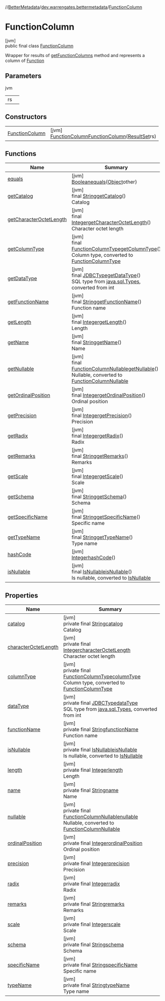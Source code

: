 //[BetterMetadata](../../../index.md)/[dev.warrengates.bettermetadata](../index.md)/[FunctionColumn](index.md)

# FunctionColumn

[jvm]\
public final class [FunctionColumn](index.md)

Wrapper for results of [getFunctionColumns](https://docs.oracle.com/en/java/javase/17/docs/api/java.sql/java/sql/DatabaseMetaData.html#getFunctionColumns(java.lang.String,java.lang.String,java.lang.String,java.lang.String)) method and represents a column of [Function](../-function/index.md)

## Parameters

jvm

| | |
|---|---|
| rs |  |

## Constructors

| | |
|---|---|
| [FunctionColumn](-function-column.md) | [jvm]<br>[FunctionColumn](index.md)[FunctionColumn](-function-column.md)([ResultSet](https://docs.oracle.com/javase/8/docs/api/java/sql/ResultSet.html)rs) |

## Functions

| Name | Summary |
|---|---|
| [equals](equals.md) | [jvm]<br>[Boolean](https://docs.oracle.com/javase/8/docs/api/java/lang/Boolean.html)[equals](equals.md)([Object](https://docs.oracle.com/javase/8/docs/api/java/lang/Object.html)other) |
| [getCatalog](get-catalog.md) | [jvm]<br>final [String](https://docs.oracle.com/javase/8/docs/api/java/lang/String.html)[getCatalog](get-catalog.md)()<br>Catalog |
| [getCharacterOctetLength](get-character-octet-length.md) | [jvm]<br>final [Integer](https://docs.oracle.com/javase/8/docs/api/java/lang/Integer.html)[getCharacterOctetLength](get-character-octet-length.md)()<br>Character octet length |
| [getColumnType](get-column-type.md) | [jvm]<br>final [FunctionColumnType](../-function-column-type/index.md)[getColumnType](get-column-type.md)()<br>Column type, converted to [FunctionColumnType](../-function-column-type/index.md) |
| [getDataType](get-data-type.md) | [jvm]<br>final [JDBCType](https://docs.oracle.com/javase/8/docs/api/java/sql/JDBCType.html)[getDataType](get-data-type.md)()<br>SQL type from [java.sql.Types](https://docs.oracle.com/javase/8/docs/api/java/sql/Types.html), converted from int |
| [getFunctionName](get-function-name.md) | [jvm]<br>final [String](https://docs.oracle.com/javase/8/docs/api/java/lang/String.html)[getFunctionName](get-function-name.md)()<br>Function name |
| [getLength](get-length.md) | [jvm]<br>final [Integer](https://docs.oracle.com/javase/8/docs/api/java/lang/Integer.html)[getLength](get-length.md)()<br>Length |
| [getName](get-name.md) | [jvm]<br>final [String](https://docs.oracle.com/javase/8/docs/api/java/lang/String.html)[getName](get-name.md)()<br>Name |
| [getNullable](get-nullable.md) | [jvm]<br>final [FunctionColumnNullable](../-function-column-nullable/index.md)[getNullable](get-nullable.md)()<br>Nullable, converted to [FunctionColumnNullable](../-function-column-nullable/index.md) |
| [getOrdinalPosition](get-ordinal-position.md) | [jvm]<br>final [Integer](https://docs.oracle.com/javase/8/docs/api/java/lang/Integer.html)[getOrdinalPosition](get-ordinal-position.md)()<br>Ordinal position |
| [getPrecision](get-precision.md) | [jvm]<br>final [Integer](https://docs.oracle.com/javase/8/docs/api/java/lang/Integer.html)[getPrecision](get-precision.md)()<br>Precision |
| [getRadix](get-radix.md) | [jvm]<br>final [Integer](https://docs.oracle.com/javase/8/docs/api/java/lang/Integer.html)[getRadix](get-radix.md)()<br>Radix |
| [getRemarks](get-remarks.md) | [jvm]<br>final [String](https://docs.oracle.com/javase/8/docs/api/java/lang/String.html)[getRemarks](get-remarks.md)()<br>Remarks |
| [getScale](get-scale.md) | [jvm]<br>final [Integer](https://docs.oracle.com/javase/8/docs/api/java/lang/Integer.html)[getScale](get-scale.md)()<br>Scale |
| [getSchema](get-schema.md) | [jvm]<br>final [String](https://docs.oracle.com/javase/8/docs/api/java/lang/String.html)[getSchema](get-schema.md)()<br>Schema |
| [getSpecificName](get-specific-name.md) | [jvm]<br>final [String](https://docs.oracle.com/javase/8/docs/api/java/lang/String.html)[getSpecificName](get-specific-name.md)()<br>Specific name |
| [getTypeName](get-type-name.md) | [jvm]<br>final [String](https://docs.oracle.com/javase/8/docs/api/java/lang/String.html)[getTypeName](get-type-name.md)()<br>Type name |
| [hashCode](hash-code.md) | [jvm]<br>[Integer](https://docs.oracle.com/javase/8/docs/api/java/lang/Integer.html)[hashCode](hash-code.md)() |
| [isNullable](is-nullable.md) | [jvm]<br>final [IsNullable](../-is-nullable/index.md)[isNullable](is-nullable.md)()<br>Is nullable, converted to [IsNullable](../-is-nullable/index.md) |

## Properties

| Name | Summary |
|---|---|
| [catalog](index.md#2048752039%2FProperties%2F-1216412040) | [jvm]<br>private final [String](https://docs.oracle.com/javase/8/docs/api/java/lang/String.html)[catalog](index.md#2048752039%2FProperties%2F-1216412040)<br>Catalog |
| [characterOctetLength](index.md#855376782%2FProperties%2F-1216412040) | [jvm]<br>private final [Integer](https://docs.oracle.com/javase/8/docs/api/java/lang/Integer.html)[characterOctetLength](index.md#855376782%2FProperties%2F-1216412040)<br>Character octet length |
| [columnType](index.md#-1178359990%2FProperties%2F-1216412040) | [jvm]<br>private final [FunctionColumnType](../-function-column-type/index.md)[columnType](index.md#-1178359990%2FProperties%2F-1216412040)<br>Column type, converted to [FunctionColumnType](../-function-column-type/index.md) |
| [dataType](index.md#392726198%2FProperties%2F-1216412040) | [jvm]<br>private final [JDBCType](https://docs.oracle.com/javase/8/docs/api/java/sql/JDBCType.html)[dataType](index.md#392726198%2FProperties%2F-1216412040)<br>SQL type from [java.sql.Types](https://docs.oracle.com/javase/8/docs/api/java/sql/Types.html), converted from int |
| [functionName](index.md#-1137601385%2FProperties%2F-1216412040) | [jvm]<br>private final [String](https://docs.oracle.com/javase/8/docs/api/java/lang/String.html)[functionName](index.md#-1137601385%2FProperties%2F-1216412040)<br>Function name |
| [isNullable](is-nullable.md) | [jvm]<br>private final [IsNullable](../-is-nullable/index.md)[isNullable](is-nullable.md)<br>Is nullable, converted to [IsNullable](../-is-nullable/index.md) |
| [length](index.md#-2047133868%2FProperties%2F-1216412040) | [jvm]<br>private final [Integer](https://docs.oracle.com/javase/8/docs/api/java/lang/Integer.html)[length](index.md#-2047133868%2FProperties%2F-1216412040)<br>Length |
| [name](index.md#-537119089%2FProperties%2F-1216412040) | [jvm]<br>private final [String](https://docs.oracle.com/javase/8/docs/api/java/lang/String.html)[name](index.md#-537119089%2FProperties%2F-1216412040)<br>Name |
| [nullable](index.md#-1765627911%2FProperties%2F-1216412040) | [jvm]<br>private final [FunctionColumnNullable](../-function-column-nullable/index.md)[nullable](index.md#-1765627911%2FProperties%2F-1216412040)<br>Nullable, converted to [FunctionColumnNullable](../-function-column-nullable/index.md) |
| [ordinalPosition](index.md#2080872230%2FProperties%2F-1216412040) | [jvm]<br>private final [Integer](https://docs.oracle.com/javase/8/docs/api/java/lang/Integer.html)[ordinalPosition](index.md#2080872230%2FProperties%2F-1216412040)<br>Ordinal position |
| [precision](index.md#1330742306%2FProperties%2F-1216412040) | [jvm]<br>private final [Integer](https://docs.oracle.com/javase/8/docs/api/java/lang/Integer.html)[precision](index.md#1330742306%2FProperties%2F-1216412040)<br>Precision |
| [radix](index.md#-155053860%2FProperties%2F-1216412040) | [jvm]<br>private final [Integer](https://docs.oracle.com/javase/8/docs/api/java/lang/Integer.html)[radix](index.md#-155053860%2FProperties%2F-1216412040)<br>Radix |
| [remarks](index.md#-1716685299%2FProperties%2F-1216412040) | [jvm]<br>private final [String](https://docs.oracle.com/javase/8/docs/api/java/lang/String.html)[remarks](index.md#-1716685299%2FProperties%2F-1216412040)<br>Remarks |
| [scale](index.md#7173718%2FProperties%2F-1216412040) | [jvm]<br>private final [Integer](https://docs.oracle.com/javase/8/docs/api/java/lang/Integer.html)[scale](index.md#7173718%2FProperties%2F-1216412040)<br>Scale |
| [schema](index.md#-1621805831%2FProperties%2F-1216412040) | [jvm]<br>private final [String](https://docs.oracle.com/javase/8/docs/api/java/lang/String.html)[schema](index.md#-1621805831%2FProperties%2F-1216412040)<br>Schema |
| [specificName](index.md#1395037565%2FProperties%2F-1216412040) | [jvm]<br>private final [String](https://docs.oracle.com/javase/8/docs/api/java/lang/String.html)[specificName](index.md#1395037565%2FProperties%2F-1216412040)<br>Specific name |
| [typeName](index.md#823038709%2FProperties%2F-1216412040) | [jvm]<br>private final [String](https://docs.oracle.com/javase/8/docs/api/java/lang/String.html)[typeName](index.md#823038709%2FProperties%2F-1216412040)<br>Type name |
